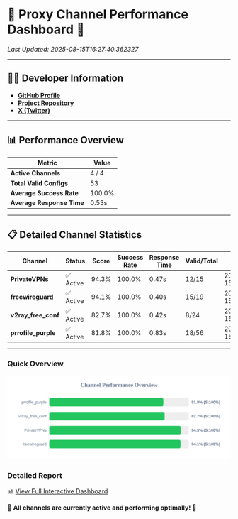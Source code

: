 # 🌟 Proxy Channel Performance Dashboard 🌟

_Last Updated: 2025-08-15T16:27:40.362327_

---

## 👩‍💻 Developer Information

- **[GitHub Profile](https://github.com/4n0nymou3)**  
- **[Project Repository](https://github.com/4n0nymou3/multi-proxy-config-fetcher)**  
- **[X (Twitter)](https://x.com/4n0nymou3)**  

---

## 📊 Performance Overview

| Metric                | Value       |
|-----------------------|-------------|
| **Active Channels**   | 4 / 4       |
| **Total Valid Configs** | 53          |
| **Average Success Rate** | 100.0%      |
| **Average Response Time** | 0.53s       |

---

## 📋 Detailed Channel Statistics

| Channel          | Status     | Score  | Success Rate | Response Time | Valid/Total | Last Success               |
|------------------|------------|--------|--------------|---------------|-------------|----------------------------|
| **PrivateVPNs**  | ✅ Active  | 94.3%  | 100.0% | 0.47s         | 12/15       | 2025-08-15T16:27:39.932538 |
| **freewireguard**  | ✅ Active  | 94.1%  | 100.0% | 0.40s         | 15/19       | 2025-08-15T16:27:40.360977 |
| **v2ray_free_conf**  | ✅ Active  | 82.7%  | 100.0% | 0.42s         | 8/24       | 2025-08-15T16:27:39.420499 |
| **prrofile_purple**  | ✅ Active  | 81.8%  | 100.0% | 0.83s         | 18/56       | 2025-08-15T16:27:38.911933 |

---

### Quick Overview
<div align="center">
  <a href="https://raw.githubusercontent.com/nullluser/NullRepo/refs/heads/main/assets/channel_stats_chart.svg">
    <img src="https://raw.githubusercontent.com/nullluser/NullRepo/refs/heads/main/assets/channel_stats_chart.svg" alt="Source Performance Statistics" width="800">
  </a>
</div>

### Detailed Report
📊 [View Full Interactive Dashboard](https://htmlpreview.github.io/?https://github.com/nullluser/NullRepo/blob/main/assets/performance_report.html)

🎉 **All channels are currently active and performing optimally!** 🎉

